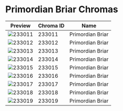# Primordian Briar Chromas



| Preview | Chroma ID | Name |
|---------|-----------|------|
| ![233011](https://raw.communitydragon.org/latest/plugins/rcp-be-lol-game-data/global/default/v1/champion-chroma-images/233/233011.png) | 233011 | Primordian Briar |
| ![233012](https://raw.communitydragon.org/latest/plugins/rcp-be-lol-game-data/global/default/v1/champion-chroma-images/233/233012.png) | 233012 | Primordian Briar |
| ![233013](https://raw.communitydragon.org/latest/plugins/rcp-be-lol-game-data/global/default/v1/champion-chroma-images/233/233013.png) | 233013 | Primordian Briar |
| ![233014](https://raw.communitydragon.org/latest/plugins/rcp-be-lol-game-data/global/default/v1/champion-chroma-images/233/233014.png) | 233014 | Primordian Briar |
| ![233015](https://raw.communitydragon.org/latest/plugins/rcp-be-lol-game-data/global/default/v1/champion-chroma-images/233/233015.png) | 233015 | Primordian Briar |
| ![233016](https://raw.communitydragon.org/latest/plugins/rcp-be-lol-game-data/global/default/v1/champion-chroma-images/233/233016.png) | 233016 | Primordian Briar |
| ![233017](https://raw.communitydragon.org/latest/plugins/rcp-be-lol-game-data/global/default/v1/champion-chroma-images/233/233017.png) | 233017 | Primordian Briar |
| ![233018](https://raw.communitydragon.org/latest/plugins/rcp-be-lol-game-data/global/default/v1/champion-chroma-images/233/233018.png) | 233018 | Primordian Briar |
| ![233019](https://raw.communitydragon.org/latest/plugins/rcp-be-lol-game-data/global/default/v1/champion-chroma-images/233/233019.png) | 233019 | Primordian Briar |